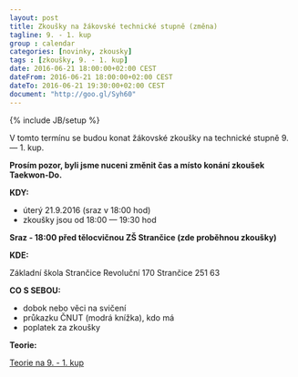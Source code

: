 ```yaml
---
layout: post
title: Zkoušky na žákovské technické stupně (změna)
tagline: 9. - 1. kup
group : calendar
categories: [novinky, zkousky]
tags : [zkoušky, 9. - 1. kup]
date: 2016-06-21 18:00:00+02:00 CEST
dateFrom: 2016-06-21 18:00:00+02:00 CEST
dateTo: 2016-06-21 19:30:00+02:00 CEST
document: "http://goo.gl/Syh60"
---
```

{% include JB/setup %}

V tomto termínu se budou konat žákovské zkoušky na technické stupně 9. &mdash; 1. kup.

**Prosím pozor, byli jsme nuceni změnit čas a místo konání zkoušek Taekwon-Do.**

**KDY:**

- úterý 21.9.2016 (sraz v 18:00 hod)
- zkoušky jsou od 18:00 &mdash; 19:30 hod

**Sraz - 18:00 před tělocvičnou ZŠ Strančice (zde proběhnou zkoušky)**

**KDE:**

Základní škola Strančice
Revoluční 170
Strančice
251 63

**CO S SEBOU:**

- dobok nebo věci na svičení
- průkazku ČNUT (modrá knížka), kdo má
- poplatek za zkoušky

**Teorie:**

<a href="{{page.document}}" class="btn btn-success" target="_blank" title="Teorie na 9. - 1. kup">Teorie na 9. - 1. kup</a>
